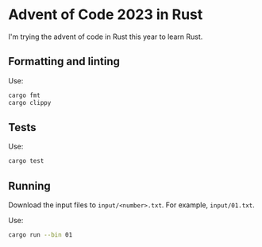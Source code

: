# Advent of Code 2023 in Rust

I'm trying the advent of code in Rust this year to learn Rust.

## Formatting and linting

Use:

```bash
cargo fmt
cargo clippy
```

## Tests

Use:

```bash
cargo test
```

## Running

Download the input files to `input/<number>.txt`. For example, `input/01.txt`.

Use:

```bash
cargo run --bin 01
```